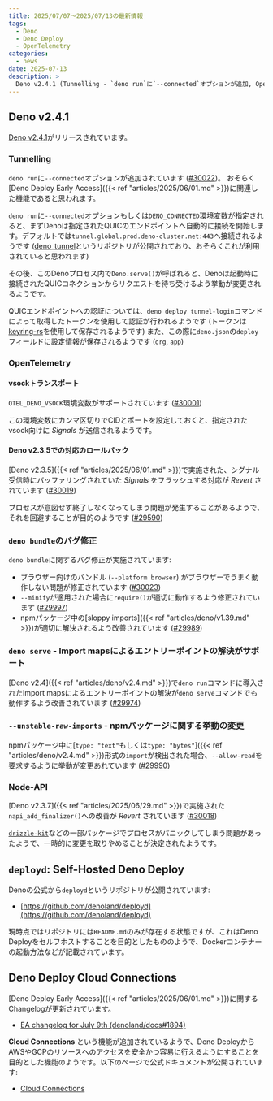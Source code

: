 ```yaml
---
title: 2025/07/07〜2025/07/13の最新情報
tags:
  - Deno
  - Deno Deploy
  - OpenTelemetry
categories:
  - news
date: 2025-07-13
description: >
  Deno v2.4.1 (Tunnelling - `deno run`に`--connected`オプションが追加, OpenTelemetry - vsockトランスポート, `deno serve`でImport mapsによるエントリーポイントの解決がサポート, `--unstable-raw-imports` - npmパッケージに関する挙動の変更), `deployd`: Self-Hosted Deno Deploy, Deno Deploy Cloud Connections
---
```


## Deno v2.4.1

[Deno v2.4.1](https://github.com/denoland/deno/releases/tag/v2.4.1)がリリースされています。

### Tunnelling

`deno run`に`--connected`オプションが追加されています ([#30022](https://github.com/denoland/deno/pull/30022))。 おそらく[Deno Deploy Early Access]({{< ref "articles/2025/06/01.md" >}})に関連した機能であると思われます。

`deno run`に`--connected`オプションもしくは`DENO_CONNECTED`環境変数が指定されると、まずDenoは指定されたQUICのエンドポイントへ自動的に接続を開始します。デフォルトでは`tunnel.global.prod.deno-cluster.net:443`へ接続されるようです ([deno_tunnel](https://github.com/denoland/deno_tunnel)というリポジトリが公開されており、おそらくこれが利用されていると思われます)

その後、このDenoプロセス内で`Deno.serve()`が呼ばれると、Denoは起動時に接続されたQUICコネクションからリクエストを待ち受けるよう挙動が変更されるようです。

QUICエンドポイントへの認証については、`deno deploy tunnel-login`コマンドによって取得したトークンを使用して認証が行われるようです (トークンは[keyring-rs](https://github.com/open-source-cooperative/keyring-rs)を使用して保存されるようです)
また、この際に`deno.json`の`deploy`フィールドに設定情報が保存されるようです (`org`, `app`)

### OpenTelemetry

#### vsockトランスポート

`OTEL_DENO_VSOCK`環境変数がサポートされています ([#30001](https://github.com/denoland/deno/pull/30001))

この環境変数にカンマ区切りでCIDとポートを設定しておくと、指定されたvsock向けに _Signals_ が送信されるようです。

#### Deno v2.3.5での対応のロールバック

[Deno v2.3.5]({{< ref "articles/2025/06/01.md" >}})で実施された、シグナル受信時にバッファリングされていた _Signals_ をフラッシュする対応が _Revert_ されています ([#30019](https://github.com/denoland/deno/pull/30019))

プロセスが意図せず終了しなくなってしまう問題が発生することがあるようで、それを回避することが目的のようです ([#29590](https://github.com/denoland/deno/issues/29590))

### `deno bundle`のバグ修正

`deno bundle`に関するバグ修正が実施されています:

- ブラウザー向けのバンドル (`--platform browser`) がブラウザーでうまく動作しない問題が修正されています ([#30023](https://github.com/denoland/deno/pull/30023))
- `--minify`が適用された場合に`require()`が適切に動作するよう修正されています ([#29997](https://github.com/denoland/deno/pull/29997))
- npmパッケージ中の[sloppy imports]({{< ref "articles/deno/v1.39.md" >}})が適切に解決されるよう改善されています ([#29989](https://github.com/denoland/deno/pull/29989))

### `deno serve` - Import mapsによるエントリーポイントの解決がサポート

[Deno v2.4]({{< ref "articles/deno/v2.4.md" >}})で`deno run`コマンドに導入されたImport mapsによるエントリーポイントの解決が`deno serve`コマンドでも動作するよう改善されています ([#29974](https://github.com/denoland/deno/pull/29974))

### `--unstable-raw-imports` - npmパッケージに関する挙動の変更

npmパッケージ中に[`type: "text"`もしくは`type: "bytes"`]({{< ref "articles/deno/v2.4.md" >}})形式の`import`が検出された場合、`--allow-read`を要求するように挙動が変更あれています ([#29990](https://github.com/denoland/deno/pull/29990))

### Node-API

[Deno v2.3.7]({{< ref "articles/2025/06/29.md" >}})で実施された`napi_add_finalizer()`への改善が _Revert_ されています ([#30018](https://github.com/denoland/deno/pull/30018))

[`drizzle-kit`](https://www.npmjs.com/package/drizzle-kit)などの一部パッケージでプロセスがパニックしてしまう問題があったようで、一時的に変更を取りやめることが決定されたようです。

## `deployd`: Self-Hosted Deno Deploy

Denoの公式から`deployd`というリポジトリが公開されています:

- [https://github.com/denoland/deployd](https://github.com/denoland/deployd)

現時点ではリポジトリには`README.md`のみが存在する状態ですが、これはDeno Deployをセルフホストすることを目的としたもののようで、Dockerコンテナーの起動方法などが記載されています。

## Deno Deploy Cloud Connections

[Deno Deploy Early Access]({{< ref "articles/2025/06/01.md" >}})に関するChangelogが更新されています。

- [EA changelog for July 9th (denoland/docs#1894)](https://github.com/denoland/docs/pull/1894)

**Cloud Connections** という機能が追加されているようで、Deno DeployからAWSやGCPのリソースへのアクセスを安全かつ容易に行えるようにすることを目的とした機能のようです。以下のページで公式ドキュメントが公開されています:

- [Cloud Connections](https://github.com/denoland/docs/blob/2f820280bd0c205ace8bbfdf7bac1419bbe774b3/deploy/early-access/reference/cloud-connections.md)
